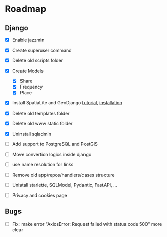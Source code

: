 # Roadmap

## Django
- [x] Enable jazzmin
- [x] Create superuser command
- [x] Delete old scripts folder
- [x] Create Models
  - [x] Share
  - [x] Frequency
  - [x] Place
- [x] Install SpatiaLite and GeoDjango 
  [tutorial](https://docs.djangoproject.com/en/4.1/ref/contrib/gis/tutorial/), [installation](https://docs.djangoproject.com/en/4.1/ref/contrib/gis/install/)
- [x] Delete old templates folder
- [x] Delete old www static folder
- [x] Uninstall sqladmin

- [ ] Add support to PostgreSQL and PostGIS
- [ ] Move convertion logics inside django
- [ ] use name resolution for links
- [ ] Remove old app/repos/handlers/cases structure
- [ ] Unistall starlette, SQLModel, Pydantic, FastAPI, ...
- [ ] Privacy and cookies page


## Bugs
- [ ] Fix: make error "AxiosError: Request failed with status code 500" more clear